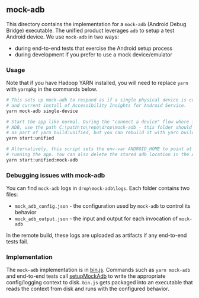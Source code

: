 <!--
Copyright (c) Microsoft Corporation. All rights reserved.
Licensed under the MIT License.
-->

## mock-adb

This directory contains the implementation for a `mock-adb` (Android Debug Bridge) executable. The unified product leverages `adb` to setup a test Android device. We use `mock-adb` in two ways:
* during end-to-end tests that exercise the Android setup process
* during development if you prefer to use a mock device/emulator

### Usage

Note that if you have Hadoop YARN installed, you will need to replace `yarn` with `yarnpkg` in the commands below.

```sh
# This sets up mock-adb to respond as if a single physical device is connected with a working
# and current install of Accessibility Insights for Android Service.
yarn mock-adb single-device

# Start the app like normal. During the "connect a device" flow where it asks you where to find
# ADB, use the path C:\path\to\repo\drop\mock-adb - this folder should have been produced already
# as part of yarn build:unified, but you can rebuild it with yarn build:mock-adb if necessary.
yarn start:unified

# Alternatively, this script sets the env-var ANDROID_HOME to point at drop\mock-adb\ when
# running the app. You can also delete the stored adb location in the Application tab of devtools.
yarn start:unified:mock-adb
```

### Debugging issues with mock-adb

You can find `mock-adb` logs in `drop\mock-adb\logs`. Each folder contains two files:
* `mock_adb_config.json` - the configuration used by `mock-adb` to control its behavior
* `mock_adb_output.json` - the input and output for each invocation of `mock-adb`

In the remote build, these logs are uploaded as artifacts if any end-to-end tests fail.

### Implementation

The `mock-adb` implementation is in [bin.js](./app/bin.js). Commands such as `yarn mock-adb` and end-to-end tests call [setupMockAdb](https://github.com/microsoft/accessibility-insights-web/blob/main/src/tests/miscellaneous/mock-adb/setup-mock-adb.js#L28) to write the appropriate config/logging context to disk. `bin.js` gets packaged into an executable that reads the context from disk and runs with the configured behavior.
